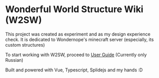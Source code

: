 # Wonderful World Structure Wiki (W2SW)

This project was created as experiment and as my design experience check. It is dedicated to Wondernope's minecraft server (especially, its custom structures)

To start working with W2SW, proceed to [User Guide](docs/guide.md) (Currently only Russian)

Built and powered with Vue, Typescript, Splidejs and my hands :D